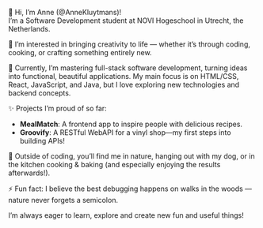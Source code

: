 👋 Hi, I’m Anne (@AnneKluytmans)!  
I’m a Software Development student at NOVI Hogeschool in Utrecht, the Netherlands.

👀 I’m interested in bringing creativity to life — whether it’s through coding, cooking, or crafting something entirely new.

🌱 Currently, I’m mastering full-stack software development, turning ideas into functional, beautiful applications. My main focus is on HTML/CSS, React, JavaScript, and Java, but I love exploring new technologies and backend concepts.

✨ Projects I’m proud of so far:
- **MealMatch**: A frontend app to inspire people with delicious recipes.
- **Groovify**: A RESTful WebAPI for a vinyl shop—my first steps into building APIs!

🍃 Outside of coding, you’ll find me in nature, hanging out with my dog, or in the kitchen cooking & baking (and especially enjoying the results afterwards!).

⚡ Fun fact: I believe the best debugging happens on walks in the woods — nature never forgets a semicolon.

I’m always eager to learn, explore and create new fun and useful things!

<!---
AnneKluytmans/AnneKluytmans is a ✨ special ✨ repository because its `README.md` (this file) appears on your GitHub profile.
You can click the Preview link to take a look at your changes.
--->
